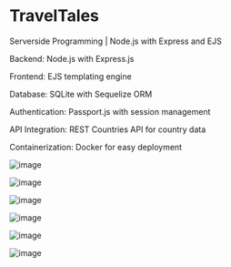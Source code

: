 # TravelTales
Serverside Programming | Node.js with Express and EJS

Backend: Node.js with Express.js

Frontend: EJS templating engine

Database: SQLite with Sequelize ORM

Authentication: Passport.js with session management

API Integration: REST Countries API for country data

Containerization: Docker for easy deployment

![image](https://github.com/user-attachments/assets/6d28d6f4-37a2-473f-b008-17e322b0ab4e)

![image](https://github.com/user-attachments/assets/a72363ef-b9f0-4c59-b2e8-f461146172c4)

![image](https://github.com/user-attachments/assets/66ef2d0c-596f-4c47-b72e-c2c818463614)

![image](https://github.com/user-attachments/assets/294a4b5e-a403-4710-813a-3c7e06776595)

![image](https://github.com/user-attachments/assets/fc541003-6eac-49a9-bfb1-6cfda04d0ace)

![image](https://github.com/user-attachments/assets/49d8c638-2bb3-4824-a6da-148b8b0c1d18)

